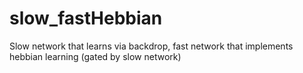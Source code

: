 # slow_fastHebbian
Slow network that learns via backdrop, fast network that implements hebbian learning (gated by slow network)
